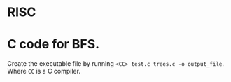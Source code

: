 # RISC
# C code for BFS.
Create the executable file by running `<CC> test.c trees.c -o output_file`. Where `CC` is a C compiler.
